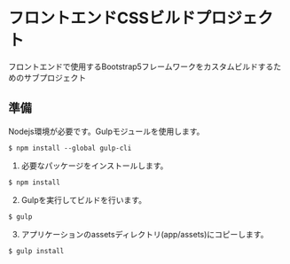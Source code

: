 # フロントエンドCSSビルドプロジェクト

フロントエンドで使用するBootstrap5フレームワークをカスタムビルドするためのサブプロジェクト

## 準備

Nodejs環境が必要です。Gulpモジュールを使用します。

```
$ npm install --global gulp-cli
```

1. 必要なパッケージをインストールします。

```
$ npm install
```

2. Gulpを実行してビルドを行います。

```
$ gulp
```

3. アプリケーションのassetsディレクトリ(app/assets)にコピーします。

```
$ gulp install
```